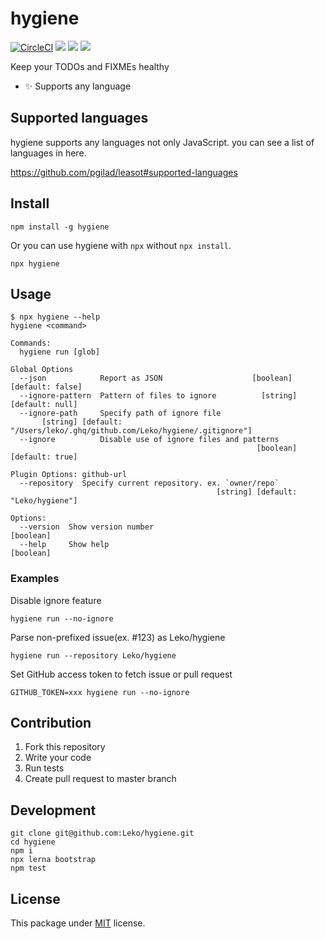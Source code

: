 # hygiene

[![CircleCI](https://circleci.com/gh/Leko/hygiene.svg?style=svg)](https://circleci.com/gh/Leko/hygiene)
![](https://img.shields.io/npm/v/hygiene.svg)
![](https://img.shields.io/npm/dm/hygiene.svg)
![](https://img.shields.io/npm/l/hygiene.svg)

Keep your TODOs and FIXMEs healthy

- :sparkles: Supports any language

## Supported languages

hygiene supports any languages not only JavaScript.
you can see a list of languages in here.

https://github.com/pgilad/leasot#supported-languages

## Install

```
npm install -g hygiene
```

Or you can use hygiene with `npx` without `npx install`.

```
npx hygiene
```

## Usage

```
$ npx hygiene --help
hygiene <command>

Commands:
  hygiene run [glob]

Global Options
  --json            Report as JSON                    [boolean] [default: false]
  --ignore-pattern  Pattern of files to ignore          [string] [default: null]
  --ignore-path     Specify path of ignore file
       [string] [default: "/Users/leko/.ghq/github.com/Leko/hygiene/.gitignore"]
  --ignore          Disable use of ignore files and patterns
                                                       [boolean] [default: true]

Plugin Options: github-url
  --repository  Specify current repository. ex. `owner/repo`
                                              [string] [default: "Leko/hygiene"]

Options:
  --version  Show version number                                       [boolean]
  --help     Show help                                                 [boolean]
```

### Examples

Disable ignore feature

```
hygiene run --no-ignore
```

Parse non-prefixed issue(ex. #123) as Leko/hygiene

```
hygiene run --repository Leko/hygiene
```

Set GitHub access token to fetch issue or pull request

```
GITHUB_TOKEN=xxx hygiene run --no-ignore
```

## Contribution

1. Fork this repository
1. Write your code
1. Run tests
1. Create pull request to master branch

## Development

```
git clone git@github.com:Leko/hygiene.git
cd hygiene
npm i
npx lerna bootstrap
npm test
```

## License

This package under [MIT](https://opensource.org/licenses/MIT) license.

